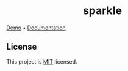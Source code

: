 <h1 align="center">sparkle</h1>

[Demo](https://vk.com/club168462227) • [Documentation](https://rotonda-ui.dev/getting-started)

## License
This project is [MIT](LICENSE) licensed.
